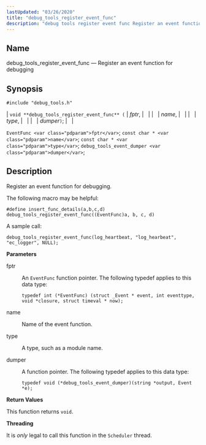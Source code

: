 ```yaml
---
lastUpdated: "03/26/2020"
title: "debug_tools_register_event_func"
description: "debug tools register event func Register an event function for debugging void debug tools register event func fptr name type dumper Event Func fptr const char name const char type debug tools event dumper dumper Register an event function for debugging The following macro may be helpful define insert func..."
---
```


<a name="apis.debug_tools_register_event_func"></a> 
## Name

debug_tools_register_event_func — Register an event function for debugging

## Synopsis

`#include "debug_tools.h"`

| `void **debug_tools_register_event_func** (` | <var class="pdparam">fptr</var>, |   |
|   | <var class="pdparam">name</var>, |   |
|   | <var class="pdparam">type</var>, |   |
|   | <var class="pdparam">dumper</var>`)`; |   |

`EventFunc <var class="pdparam">fptr</var>`;
`const char * <var class="pdparam">name</var>`;
`const char * <var class="pdparam">type</var>`;
`debug_tools_event_dumper <var class="pdparam">dumper</var>`;<a name="idp49783696"></a> 
## Description

Register an event function for debugging.

The following macro may be helpful:

`#define insert_func_details(a,b,c,d) debug_tools_register_event_func((EventFunc)a, b, c, d)`

A sample call:

`debug_tools_register_event_func(log_heartbeat, "log_hearbeat", "ec_logger", NULL);`

**<a name="idp49787808"></a> Parameters**

<dl class="variablelist">

<dt>fptr</dt>

<dd>

An `EventFunc` function pointer. The following typedef applies to this data type:

`typedef int (*EventFunc) (struct _Event * event, int eventtype, void *closure, struct timeval * now);`

</dd>

<dt>name</dt>

<dd>

Name of the event function.

</dd>

<dt>type</dt>

<dd>

A type, such as a module name.

</dd>

<dt>dumper</dt>

<dd>

A function pointer. The following typedef applies to this data type:

`typedef void (*debug_tools_event_dumper)(string *output, Event *e);`

</dd>

</dl>

**<a name="idp49798576"></a> Return Values**

This function returns `void`.

**<a name="idp49799936"></a> Threading**

It is *only* legal to call this function in the `Scheduler` thread.